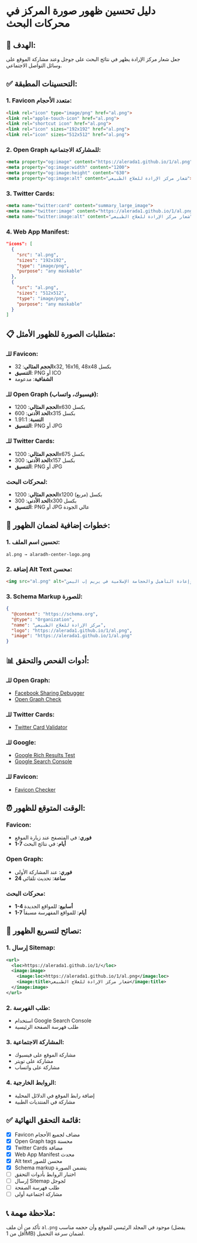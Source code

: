 # دليل تحسين ظهور صورة المركز في محركات البحث

## 🎯 **الهدف:**
جعل شعار مركز الإرادة يظهر في نتائج البحث على جوجل وعند مشاركة الموقع على وسائل التواصل الاجتماعي.

## ✅ **التحسينات المطبقة:**

### 1. **Favicon متعدد الأحجام:**
```html
<link rel="icon" type="image/png" href="al.png">
<link rel="apple-touch-icon" href="al.png">
<link rel="shortcut icon" href="al.png">
<link rel="icon" sizes="192x192" href="al.png">
<link rel="icon" sizes="512x512" href="al.png">
```

### 2. **Open Graph للمشاركة الاجتماعية:**
```html
<meta property="og:image" content="https://alerada1.github.io/1/al.png">
<meta property="og:image:width" content="1200">
<meta property="og:image:height" content="630">
<meta property="og:image:alt" content="شعار مركز الإرادة للعلاج الطبيعي">
```

### 3. **Twitter Cards:**
```html
<meta name="twitter:card" content="summary_large_image">
<meta name="twitter:image" content="https://alerada1.github.io/1/al.png">
<meta name="twitter:image:alt" content="شعار مركز الإرادة للعلاج الطبيعي">
```

### 4. **Web App Manifest:**
```json
"icons": [
  {
    "src": "al.png",
    "sizes": "192x192",
    "type": "image/png",
    "purpose": "any maskable"
  },
  {
    "src": "al.png",
    "sizes": "512x512", 
    "type": "image/png",
    "purpose": "any maskable"
  }
]
```

## 📋 **متطلبات الصورة للظهور الأمثل:**

### **للـ Favicon:**
- **الحجم المثالي**: 32x32, 16x16, 48x48 بكسل
- **التنسيق**: PNG أو ICO
- **الشفافية**: مدعومة

### **للـ Open Graph (فيسبوك، واتساب):**
- **الحجم المثالي**: 1200x630 بكسل
- **الحد الأدنى**: 600x315 بكسل
- **النسبة**: 1.91:1
- **التنسيق**: PNG أو JPG

### **للـ Twitter Cards:**
- **الحجم المثالي**: 1200x675 بكسل
- **الحد الأدنى**: 300x157 بكسل
- **التنسيق**: PNG أو JPG

### **لمحركات البحث:**
- **الحجم المثالي**: 1200x1200 بكسل (مربع)
- **الحد الأدنى**: 300x300 بكسل
- **التنسيق**: PNG أو JPG عالي الجودة

## 🔧 **خطوات إضافية لضمان الظهور:**

### 1. **تحسين اسم الملف:**
```
al.png → alaradh-center-logo.png
```

### 2. **إضافة Alt Text محسن:**
```html
<img src="al.png" alt="شعار مركز الإرادة للعلاج الطبيعي وإعادة التأهيل والحجامة الإسلامية في يريم إب اليمن">
```

### 3. **Schema Markup للصورة:**
```json
{
  "@context": "https://schema.org",
  "@type": "Organization",
  "name": "مركز الإرادة للعلاج الطبيعي",
  "logo": "https://alerada1.github.io/1/al.png",
  "image": "https://alerada1.github.io/1/al.png"
}
```

## 📊 **أدوات الفحص والتحقق:**

### **للـ Open Graph:**
- [Facebook Sharing Debugger](https://developers.facebook.com/tools/debug/)
- [Open Graph Check](https://opengraphcheck.com/)

### **للـ Twitter Cards:**
- [Twitter Card Validator](https://cards-dev.twitter.com/validator)

### **للـ Google:**
- [Google Rich Results Test](https://search.google.com/test/rich-results)
- [Google Search Console](https://search.google.com/search-console)

### **للـ Favicon:**
- [Favicon Checker](https://realfavicongenerator.net/favicon_checker)

## ⏰ **الوقت المتوقع للظهور:**

### **Favicon:**
- **فوري**: في المتصفح عند زيارة الموقع
- **1-7 أيام**: في نتائج البحث

### **Open Graph:**
- **فوري**: عند المشاركة الأولى
- **24 ساعة**: تحديث تلقائي

### **محركات البحث:**
- **1-4 أسابيع**: للمواقع الجديدة
- **1-7 أيام**: للمواقع المفهرسة مسبقاً

## 🚀 **نصائح لتسريع الظهور:**

### 1. **إرسال Sitemap:**
```xml
<url>
  <loc>https://alerada1.github.io/1/</loc>
  <image:image>
    <image:loc>https://alerada1.github.io/1/al.png</image:loc>
    <image:title>شعار مركز الإرادة للعلاج الطبيعي</image:title>
  </image:image>
</url>
```

### 2. **طلب الفهرسة:**
- استخدام Google Search Console
- طلب فهرسة الصفحة الرئيسية

### 3. **المشاركة الاجتماعية:**
- مشاركة الموقع على فيسبوك
- مشاركة على تويتر
- مشاركة على واتساب

### 4. **الروابط الخارجية:**
- إضافة رابط الموقع في الدلائل المحلية
- مشاركة في المنتديات الطبية

## ✅ **قائمة التحقق النهائية:**

- [x] Favicon مضاف لجميع الأحجام
- [x] Open Graph tags محسنة
- [x] Twitter Cards مضافة
- [x] Web App Manifest محدث
- [x] Alt text محسن للصور
- [x] Schema markup يتضمن الصورة
- [ ] اختبار الروابط بأدوات التحقق
- [ ] إرسال Sitemap لجوجل
- [ ] طلب فهرسة الصفحة
- [ ] مشاركة اجتماعية أولى

## 📞 **ملاحظة مهمة:**
تأكد من أن ملف `al.png` موجود في المجلد الرئيسي للموقع وأن حجمه مناسب (يفضل أقل من 1MB) لضمان سرعة التحميل.
